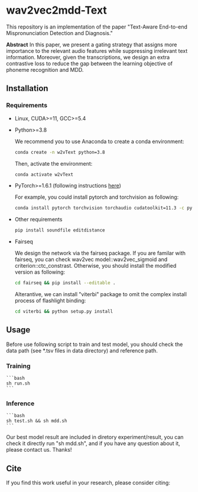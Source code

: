 # wav2vec2mdd-Text
This repository is an implementation of the paper "Text-Aware End-to-end Mispronunciation Detection and Diagnosis."

**Abstract**
In this paper, we present a gating strategy that assigns more importance to the relevant audio features while suppressing irrelevant text information. Moreover, given the transcriptions, we design an extra contrastive loss to reduce the gap between the learning objective of phoneme recognition and MDD.

## Installation

### Requirements

* Linux, CUDA>=11, GCC>=5.4
  
* Python>=3.8

    We recommend you to use Anaconda to create a conda environment:
    ```bash
    conda create -n w2vText python=3.8
    ```
    Then, activate the environment:
    ```bash
    conda activate w2vText
    ```
  
* PyTorch>=1.6.1 (following instructions [here](https://pytorch.org/))

    For example, you could install pytorch and torchvision as following:
    ```bash
    conda install pytorch torchvision torchaudio cudatoolkit=11.3 -c pytorch
    ```
  
* Other requirements
    ```bash
    pip install soundfile editdistance
    ```
* Fairseq

    We design the network via the fairseq package. If you are familar with fairseq, you can check wav2vec model::wav2vec_sigmoid and criterion::ctc_constrast. Otherwise, you should install the modified version as following:
    ```bash
    cd fairseq && pip install --editable .
    ```
    Alterantive, we can install "viterbi" package to omit the complex install process of flashlight binding:
    ```bash
    cd viterbi && python setup.py install
    ```
## Usage
   Before use following script to train and test model, you should check the data path (see *.tsv files in data directory) and reference path.
### Training
    ```bash
    sh run.sh
    ```
### Inference
    ```bash
    sh test.sh && sh mdd.sh
    ```
    
   Our best model result are included in diretory experiment/result, you can check it directly run "sh mdd.sh", and if you have any question about it, please contact us. Thanks!
    
## Cite
If you find this work useful in your research, please consider citing:
```bibtex
```
